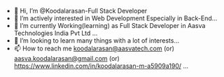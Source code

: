 - 👋 Hi, I’m @Koodalarasan-Full Stack Developer
- 👀 I’m actively interested in Web Development Especially in Back-End...
- 🌱 I’m currently Working(learning) as Full Stack Developer in Aasva Technologies India Pvt Ltd ...
- 💞️ I’m looking to learn many things with a lot of interests...
- 📫 How to reach me koodalarasan@aasvatech.com (or) aasva.koodalarasan@gmail.com (or) https://www.linkedin.com/in/koodalarasan-m-a5909a190/ ...

<!---
Koodalarasan-FSD/Koodalarasan-FSD is a ✨ special ✨ repository because its `README.md` (this file) appears on your GitHub profile.
You can click the Preview link to take a look at your changes.
--->

